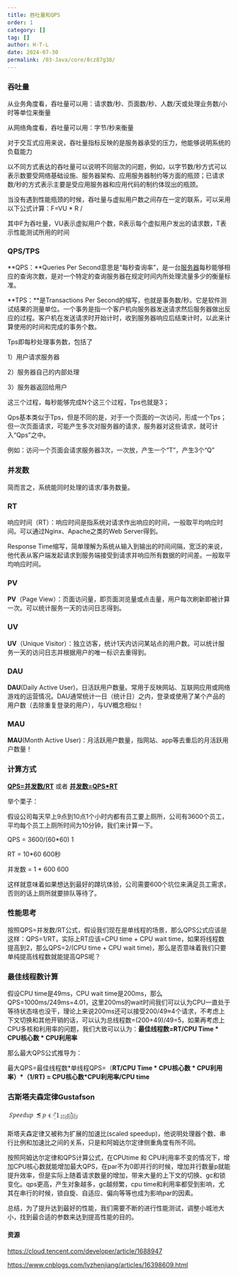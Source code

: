 ```yaml
---
title: 吞吐量和QPS
order: 1
category: []
tag: []
author: H·T·L
date: 2024-07-30
permalink: /03-Java/core/8cz87g38/
---
```

### 吞吐量

从业务角度看，吞吐量可以用：请求数/秒、页面数/秒、人数/天或处理业务数/小时等单位来衡量

从网络角度看，吞吐量可以用：字节/秒来衡量

对于交互式应用来说，吞吐量指标反映的是服务器承受的压力，他能够说明系统的负载能力

以不同方式表达的吞吐量可以说明不同层次的问题，例如，以字节数/秒方式可以表示数要受网络基础设施、服务器架构、应用服务器制约等方面的瓶颈；已请求数/秒的方式表示主要是受应用服务器和应用代码的制约体现出的瓶颈。

当没有遇到性能瓶颈的时候，吞吐量与虚拟用户数之间存在一定的联系，可以采用以下公式计算：F=VU * R /

其中F为吞吐量，VU表示虚拟用户个数，R表示每个虚拟用户发出的请求数，T表示性能测试所用的时间

### QPS/TPS

**QPS：**Queries Per Second意思是“每秒查询率”，是一台[服务器](https://cloud.tencent.com/product/cvm?from=10680)每秒能够相应的查询次数，是对一个特定的查询服务器在规定时间内所处理流量多少的衡量标准。

**TPS：**是Transactions Per Second的缩写，也就是事务数/秒。它是软件测试结果的测量单位。一个事务是指一个客户机向服务器发送请求然后服务器做出反应的过程。客户机在发送请求时开始计时，收到服务器响应后结束计时，以此来计算使用的时间和完成的事务个数。



Tps即每秒处理事务数，包括了

1）用户请求服务器

2）服务器自己的内部处理

3）服务器返回给用户

这三个过程，每秒能够完成N个这三个过程，Tps也就是3；

Qps基本类似于Tps，但是不同的是，对于一个页面的一次访问，形成一个Tps；但一次页面请求，可能产生多次对服务器的请求，服务器对这些请求，就可计入“Qps”之中。

例如：访问一个页面会请求服务器3次，一次放，产生一个“T”，产生3个“Q” 

### 并发数

简而言之，系统能同时处理的请求/事务数量。

### RT

响应时间（RT）：响应时间是指系统对请求作出响应的时间，一般取平均响应时间。可以通过Nginx、Apache之类的Web Server得到。

Response Time缩写，简单理解为系统从输入到输出的时间间隔，宽泛的来说，他代表从客户端发起请求到服务端接受到请求并响应所有数据的时间差。一般取平均响应时间。

### PV

**PV**（Page View）：页面访问量，即页面浏览量或点击量，用户每次刷新即被计算一次。可以统计服务一天的访问日志得到。

### UV

**UV**（Unique Visitor）：独立访客，统计1天内访问某站点的用户数。可以统计服务一天的访问日志并根据用户的唯一标识去重得到。

### DAU

**DAU**(Daily Active User)，日活跃用户数量。常用于反映网站、互联网应用或网络游戏的运营情况。DAU通常统计一日（统计日）之内，登录或使用了某个产品的用户数（去除重复登录的用户），与UV概念相似！

### MAU

**MAU**(Month Active User)：月活跃用户数量，指网站、app等去重后的月活跃用户数量！

### 计算方式

**<u>QPS=并发数/RT</u>**   或者   **<u>并发数=QPS*RT</u>**

举个栗子：

假设公司每天早上9点到10点1个小时内都有员工要上厕所，公司有3600个员工，平均每个员工上厕所时间为10分钟，我们来计算一下。

QPS    = 3600/(60*60)   1

RT      = 10*60            600秒

并发数 = 1 * 600          600

这样就意味着如果想达到最好的蹲坑体验，公司需要600个坑位来满足员工需求，否则的话上厕所就要排队等待了。

### 性能思考

按照QPS=并发数/RT公式，假设我们现在是单线程的场景，那么QPS公式应该是这样：QPS=1/RT，实际上RT应该=CPU time + CPU wait time，如果将线程数提高到2，那么QPS=2/(CPU time + CPU wait time)，那么是否意味着我们只要单纯提高线程数就能提高QPS呢？

### 最佳线程数计算

假设CPU time是49ms，CPU wait time是200ms，那么QPS=1000ms/249ms=4.01，这里200ms的wait时间我们可以认为CPU一直处于等待状态啥也没干，理论上来说200ms还可以接受200/49≈4个请求，不考虑上下文切换和其他开销的话，可以认为总线程数=(200+49)/49=5，如果再考虑上CPU多核和利用率的问题，我们大致可以认为：**最佳线程数=RT/CPU Time \* CPU核心数 \* CPU利用率**

那么最大QPS公式推导为：

最大QPS=最佳线程数*单线程QPS=（**RT/CPU Time \* CPU核心数 \* CPU利用率）\*（1/RT) = CPU核心数\*CPU利用率/CPU time**

### 古斯塔夫森定律Gustafson

![img](./img/7000.png)

斯塔夫森定律又被称为扩展的加速比(scaled speedup)，他说明处理器个数、串行比例和加速比之间的关系，只是和阿姆达尔定律侧重角度有所不同。

按照阿姆达尔定律和QPS计算公式，在CPUtime 和 CPU利用率不变的情况下，增加CPU核心数就能增加最大QPS，在par不为0即并行的时候，增加并行数量p就能提升效率，但是实际上随着请求数量的增加，带来大量的上下文的切换、gc和锁变化。qps更高，产生对象越多，gc越频繁，cpu time和利用率都受到影响，尤其在串行的时候，锁自旋、自适应、偏向等等也成为影响par的因素。

总结，为了提升达到最好的性能，我们需要不断的进行性能测试，调整小城池大小，找到最合适的参数来达到提高性能的目的。

#### 资源

https://cloud.tencent.com/developer/article/1688947

https://www.cnblogs.com/lvzhenjiang/articles/16398609.html